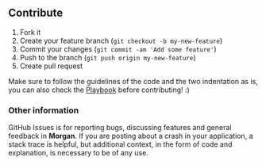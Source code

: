 ## Contribute

1. Fork it
2. Create your feature branch (`git checkout -b my-new-feature`)
3. Commit your changes (`git commit -am 'Add some feature'`)
4. Push to the branch (`git push origin my-new-feature`)
5. Create pull request

Make sure to follow the guidelines of the code and the two indentation as is, you can also check the [Playbook](https://github.com/hyperoslo/iOS-playbook) before contributing! :)

### Other information

GitHub Issues is for reporting bugs, discussing features and general feedback in **Morgan**. If you are posting about a crash in your application, a stack trace is helpful, but additional context, in the form of code and explanation, is necessary to be of any use.
